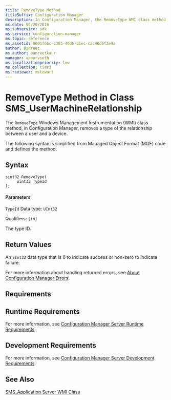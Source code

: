 ```yaml
---
title: RemoveType Method
titleSuffix: Configuration Manager
description: In Configuration Manager, the RemoveType WMI class method removes a type of the relationship between a user and a device.
ms.date: 09/20/2016
ms.subservice: sdk
ms.service: configuration-manager
ms.topic: reference
ms.assetid: 9601f6bc-c383-40db-b1ec-cac40d6f3e9a
author: Banreet
ms.author: banreetkaur
manager: apoorvseth
ms.localizationpriority: low
ms.collection: tier3
ms.reviewer: mstewart
---
```

# RemoveType Method in Class SMS_UserMachineRelationship
The `RemoveType` Windows Management Instrumentation (WMI) class method, in Configuration Manager, removes a type of the relationship between a user and a device.

 The following syntax is simplified from Managed Object Format (MOF) code and defines the method.

## Syntax

```
sint32 RemoveType(
     uint32 TypeId
);
```

#### Parameters
 `TypeId`
 Data type: `UInt32`

 Qualifiers: `[in]`

The type ID.

## Return Values
 An  `SInt32` data type that is 0 to indicate success or non-zero to indicate failure.

 For more information about handling returned errors, see [About Configuration Manager Errors](../../../../../develop/core/understand/about-configuration-manager-errors.md).

## Requirements

## Runtime Requirements
 For more information, see [Configuration Manager Server Runtime Requirements](../../../../../develop/core/reqs/server-runtime-requirements.md).

## Development Requirements
 For more information, see [Configuration Manager Server Development Requirements](../../../../../develop/core/reqs/server-development-requirements.md).

## See Also
 [SMS_Application Server WMI Class](../../../../../develop/reference/apps/sms_application-server-wmi-class.md)
